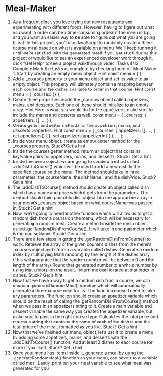 # Meal-Maker
1. As a frequent diner, you love trying out new restaurants and experimenting with different foods. However, having to figure out what you want to order can be a time-consuming ordeal if the menu is big, and you want an easier way to be able to figure out what you are going to eat.  In this project, you’ll use JavaScript to randomly create a three-course meal based on what is available on a menu. We’ll keep running it until we’re satisfied with the generated meal!  If you get stuck during this project or would like to see an experienced developer work through it, click “Get Help“ to see a project walkthrough video.  Tasks 4/13 Complete Mark the tasks as complete by checking them off Meal Maker 1. Start by creating an empty menu object.   Hint const menu = {   }; 
2. Add a _courses property to your menu object and set its value to an empty object. This property will ultimately contain a mapping between each course and the dishes available to order in that course.   Hint const menu = {     _courses: {} }; 
3. Create three properties inside the _courses object called appetizers, mains, and desserts. Each one of these should initialize to an empty array.   Hint Here is what you would do for the appetizers, make sure to include the mains and desserts as well.  const menu = {   _courses: {     appetizers: [],     ...   } }; 
4. Create getter and setter methods for the appetizers, mains, and desserts properties.   Hint const menu = {   _courses: {     appetizers: [],     ...,   },   get appetizers() {     },   set appetizers(appetizerIn) {     },   ... }; 
5. Inside your menu object, create an empty getter method for the _courses property.   Stuck? Get a hint 
6. Inside the courses getter method, return an object that contains key/value pairs for appetizers, mains, and desserts.   Stuck? Get a hint
7. Inside the menu object, we are going to create a method called .addDishToCourse() which will be used to add a new dish to the specified course on the menu.  The method should take in three parameters: the courseName, the dishName , and the dishPrice.   Stuck? Get a hint
8. The .addDishToCourse() method should create an object called dish which has a name and price which it gets from the parameters.  The method should then push this dish object into the appropriate array in your menu‘s _courses object based on what courseName was passed in.   Stuck? Get a hint
9. Now, we’re going to need another function which will allow us to get a random dish from a course on the menu, which will be necessary for generating a random meal.  Create a method inside the menu object called .getRandomDishFromCourse(). It will take in one parameter which is the courseName.   Stuck? Get a hint
10. There are a few steps in getting the .getRandomDishFromCourse() to work.  Retrieve the array of the given course’s dishes from the menu‘s _courses object and store in a variable called dishes. Generate a random index by multiplying Math.random() by the length of the dishes array (This will guarantee that the random number will be between 0 and the length of the array) Round that generated number to a whole number by using Math.floor() on the result. Return the dish located at that index in dishes.  Stuck? Get a hint 
11. Now that we have a way to get a random dish from a course, we can create a .generateRandomMeal() function which will automatically generate a three-course meal for us. The function doesn’t need to take any parameters.  The function should create an appetizer variable which should be the result of calling the .getRandomDishFromCourse() method when we pass in an appetizers string to it. Create a main variable and dessert variable the same way you created the appetizer variable, but make sure to pass in the right course type. Calculates the total price and returns a string that contains the name of each of the dishes and the total price of the meal, formatted as you like.  Stuck? Get a hint 
12. Now that we’ve finished our menu, object, let’s use it to create a menu by adding some appetizers, mains, and desserts with the .addDishToCourse() function. Add at least 3 dishes to each course (or more if you like!).   Stuck? Get a hint 
13. Once your menu has items inside it, generate a meal by using the .generateRandomMeal() function on your menu, and save it to a variable called meal. Lastly, print out your meal variable to see what meal was generated for you.

